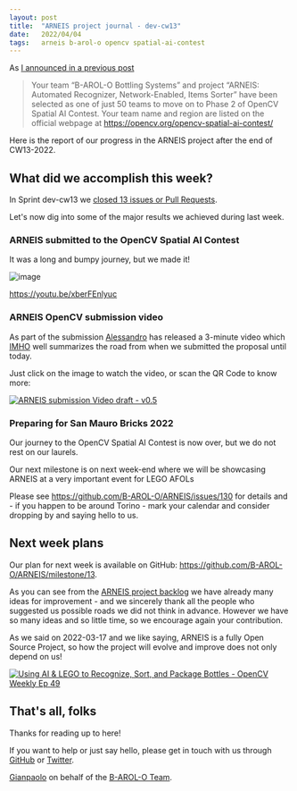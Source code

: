 ```yaml
---
layout: post
title:  "ARNEIS project journal - dev-cw13"
date:   2022/04/04
tags: 	arneis b-arol-o opencv spatial-ai-contest
---
```


<!--
<a href="https://opencv.org/opencv-spatial-ai-contest/#finalists"><img src="https://user-images.githubusercontent.com/75182/146637995-3266f15d-81a4-4470-a337-965404340121.jpg" alt="OpenCV Spatial AI Contest Finalist" width="40%"></a>

Welcome to our weekly status report of the [ARNEIS project](https://github.com/B-AROL-O/ARNEIS)!
-->

As [I announced in a previous post](https://gmacario.github.io/posts/2021-12-18-arneis-spatial-ai-finalist)

> Your team “B-AROL-O Bottling Systems” and project “ARNEIS: Automated Recognizer, Network-Enabled, Items Sorter” have been selected as one of just 50 teams to move on to Phase 2 of OpenCV Spatial AI Contest.
> Your team name and region are listed on the official webpage at <https://opencv.org/opencv-spatial-ai-contest/>

Here is the report of our progress in the ARNEIS project after the end of CW13-2022.

## What did we accomplish this week?

In Sprint dev-cw13 we [closed 13 issues or Pull Requests](https://github.com/B-AROL-O/ARNEIS/issues?q=is%3Aclosed+milestone%3Adev-cw13).

<!-- TODO: Add screenshot of <https://github.com/orgs/B-AROL-O/projects/1/views/5> -->

Let's now dig into some of the major results we achieved during last week.

### ARNEIS submitted to the OpenCV Spatial AI Contest

It was a long and bumpy journey, but we made it!

![image](https://user-images.githubusercontent.com/75182/160729999-c74c061b-531a-4fd3-90f2-1698ac249818.png)

<https://youtu.be/xberFEnlyuc>


### ARNEIS OpenCV submission video

As part of the submission [Alessandro](https://github.com/alv67) has released a 3-minute video which [IMHO](https://www.theatlantic.com/technology/archive/2018/05/there-is-only-one-thing-imho-can-mean/559481/) well summarizes the road from when we submitted the proposal until today.

Just click on the image to watch the video, or scan the QR Code to know more:

[![ARNEIS submission Video draft - v0.5](https://img.youtube.com/vi/qHFRRHWtTqY/0.jpg)](https://www.youtube.com/watch?v=qHFRRHWtTqY "ARNEIS submission Video draft - v0.5")

### Preparing for San Mauro Bricks 2022

Our journey to the OpenCV Spatial AI Contest is now over, but we do not rest on our laurels.

Our next milestone is on next week-end where we will be showcasing ARNEIS at a very important event for LEGO AFOLs

Please see <https://github.com/B-AROL-O/ARNEIS/issues/130> for details and - if you happen to be around Torino - mark your calendar and consider dropping by and saying hello to us.



## Next week plans

Our plan for next week is available on GitHub: <https://github.com/B-AROL-O/ARNEIS/milestone/13>.

As you can see from the [ARNEIS project backlog](https://github.com/B-AROL-O/ARNEIS/issues) we have already many ideas for improvement - and we sincerely thank all the people who suggested us possible roads we did not think in advance.
However we have so many ideas and so little time, so we encourage again your contribution.

As we said on 2022-03-17 and we like saying, ARNEIS is a fully Open Source Project, so how the project will evolve and improve does not only depend on us!

[![Using AI & LEGO to Recognize, Sort, and Package Bottles - OpenCV Weekly Ep 49](https://img.youtube.com/vi/nwAOgkqVJMo/0.jpg)](https://www.youtube.com/watch?v=nwAOgkqVJMo "Using AI & LEGO to Recognize, Sort, and Package Bottles - OpenCV Weekly Ep 49")

<!-- TODO: Add screenshot of <https://github.com/orgs/B-AROL-O/projects/1/views/1> -->

## That's all, folks

Thanks for reading up to here!

<!-- Thanks for reading up to the end of such long post! -->

If you want to help or just say hello, please get in touch with us through [GitHub](https://github.com/B-AROL-O/ARNEIS) or [Twitter](https://twitter.com/baroloteam).

[Gianpaolo](https://github.com/gmacario) on behalf of the [B-AROL-O Team](https://github.com/b-arol-o).

<!-- EOF -->
